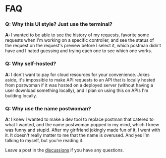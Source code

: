 # FAQ

### **Q:** **Why this UI style? Just use the terminal?**

**A:** I wanted to be able to see the history of my requests, favorite some requests when I'm working on a specific controller, and see the status of the request on the request's preview before I select it, which postman didn't have and I hated guessing and trying each one to see which one works.

### **Q:** **Why self-hosted?**

**A:** I don't want to pay for cloud resources for your convenience. Jokes aside, it's impossible to make API requests to an API that is locally hosted from postwoman if it was hosted on a deployed server (without having a user download something locally), and I plan on using this on APIs I'm building locally.

### **Q:** **Why use the name postwoman?**

**A:** I knew I wanted to make a dev tool to replace postman that catered to what I wanted, and the name postwoman popped in my mind, which I knew was funny and stupid. After my girlfriend jokingly made fun of it, I went with it. It doesn't really matter to me that the name is overused. And yes I'm talking to myself, but you're reading it.

Leave a post in the [discussions](https://github.com/dawitalemu4/postwoman/discussions) if you have any questions.
